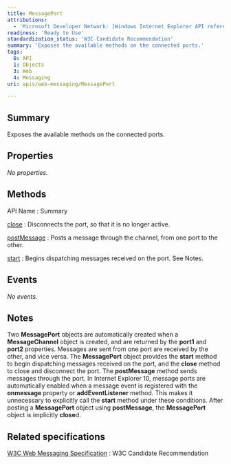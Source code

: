 ```yaml
---
title: MessagePort
attributions:
  - 'Microsoft Developer Network: [Windows Internet Explorer API reference Article](http://msdn.microsoft.com/en-us/library/ie/hh828809%28v=vs.85%29.aspx)'
readiness: 'Ready to Use'
standardization_status: 'W3C Candidate Recommendation'
summary: 'Exposes the available methods on the connected ports.'
tags:
  0: API
  1: Objects
  3: Web
  4: Messaging
uri: apis/web-messaging/MessagePort

---
```

## Summary

Exposes the available methods on the connected ports.

## Properties

*No properties.*

## Methods

API Name
:   Summary

[close](/apis/web-messaging/MessagePort/close)
:   Disconnects the port, so that it is no longer active.

[postMessage](/apis/web-messaging/MessagePort/postMessage)
:   Posts a message through the channel, from one port to the other.

[start](/apis/web-messaging/MessagePort/start)
:   Begins dispatching messages received on the port. See Notes.

## Events

*No events.*

## Notes

Two **MessagePort** objects are automatically created when a **MessageChannel** object is created, and are returned by the **port1** and **port2** properties. Messages are sent from one port are received by the other, and vice versa. The **MessagePort** object provides the **start** method to begin dispatching messages received on the port, and the **close** method to close and disconnect the port. The **postMessage** method sends messages through the port. In Internet Explorer 10, message ports are automatically enabled when a message event is registered with the **onmessage** property or **addEventListener** method. This makes it unnecessary to explicitly call the **start** method under these conditions. After posting a **MessagePort** object using **postMessage**, the **MessagePort** object is implicitly **close**d.

## Related specifications

[W3C Web Messaging Specification](http://www.w3.org/TR/webmessaging/)
:   W3C Candidate Recommendation
